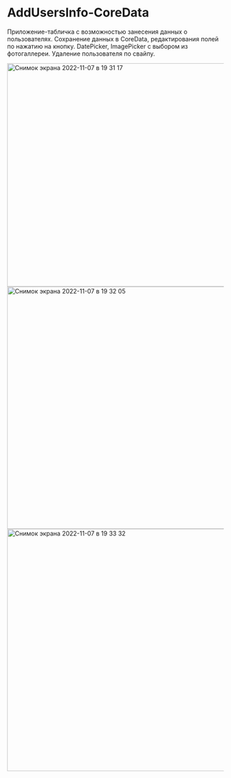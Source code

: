 # AddUsersInfo-CoreData

Приложение-табличка с возможностью занесения данных о пользователях. 
Сохранение данных в CoreData, редактирования полей по нажатию на кнопку.
DatePicker, ImagePicker с выбором из фотогаллереи.
Удаление пользователя по свайпу.



<img width="520" alt="Снимок экрана 2022-11-07 в 19 31 17" src="https://user-images.githubusercontent.com/104025325/200367020-570440d4-c9f9-40ef-b626-15e3bafe364a.png">
<img width="564" alt="Снимок экрана 2022-11-07 в 19 32 05" src="https://user-images.githubusercontent.com/104025325/200367098-f4c2f104-7e3e-46d1-84c7-5b29765c7c30.png">
<img width="564" alt="Снимок экрана 2022-11-07 в 19 33 32" src="https://user-images.githubusercontent.com/104025325/200368249-8b092bf1-8608-4723-aa27-d05a2aa02bab.png">
